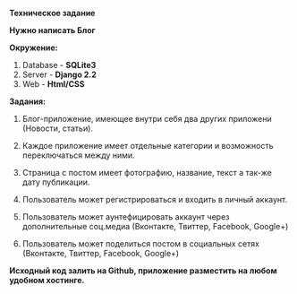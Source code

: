 **Техническое задание**

**Нужно написать Блог**

**Окружение:**

1. Database - **SQLite3**
2. Server - **Django 2.2**
3. Web - **Html/CSS**

**Задания:**

1. Блог-приложение, имеющее внутри себя два других приложени (Новости, статьи).

2. Каждое приложение имеет отдельные категории и возможность переключаться между ними.

3. Страница с постом имеет фотографию, название, текст а так-же дату публикации.

4. Пользователь может регистрироваться и входить в личный аккаунт.

5. Пользователь может аунтефицировать аккаунт через дополнительные соц.медиа (Вконтакте, Твиттер, Facebook, Google+)

6. Пользователь может поделиться постом в социальных сетях (Вконтакте, Твиттер, Facebook, Google+)

**Исходный код залить на Github, приложение разместить на любом удобном хостинге.**
